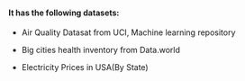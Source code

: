 #### It has the following datasets:

* Air Quality Datasat from UCI, Machine learning repository

* Big cities health inventory from Data.world

* Electricity Prices in USA(By State)
